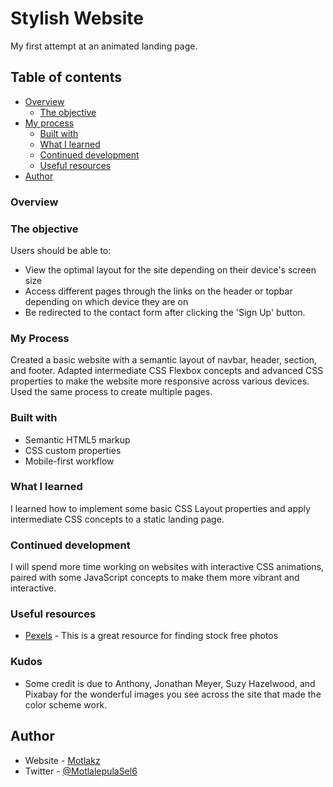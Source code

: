 # Stylish Website

My first attempt at an animated landing page.  

## Table of contents

- [Overview](#overview)
  - [The objective](#the-objective)
- [My process](#my-process)
  - [Built with](#built-with)
  - [What I learned](#what-i-learned)
  - [Continued development](#continued-development)
  - [Useful resources](#useful-resources)
- [Author](#author)

### Overview

### The objective

Users should be able to:

- View the optimal layout for the site depending on their device's screen size
- Access different pages through the links on the header or topbar depending on which device they are on
- Be redirected to the contact form after clicking the 'Sign Up' button.

### My Process

Created a basic website with a semantic layout of navbar, header, section, and footer.
Adapted intermediate CSS Flexbox concepts and advanced CSS properties to make the website more responsive across various devices.
Used the same process to create multiple pages.

### Built with

- Semantic HTML5 markup
- CSS custom properties
- Mobile-first workflow

### What I learned

I learned how to implement some basic CSS Layout properties and apply intermediate CSS concepts to a static landing page.

### Continued development

I will spend more time working on websites with interactive CSS animations, paired with some JavaScript concepts to make them more vibrant and interactive.

### Useful resources

- [Pexels](https://www.pexels.com) - This is a great resource for finding stock free photos

### Kudos

- Some credit is due to Anthony, Jonathan Meyer, Suzy Hazelwood, and Pixabay for the wonderful images you see across the site that made the color scheme work.

## Author

- Website - [Motlakz](https://github.com/Motlakz/)
- Twitter - [@MotlalepulaSel6](https://www.twitter.com/MotlalepulaSel6/)
